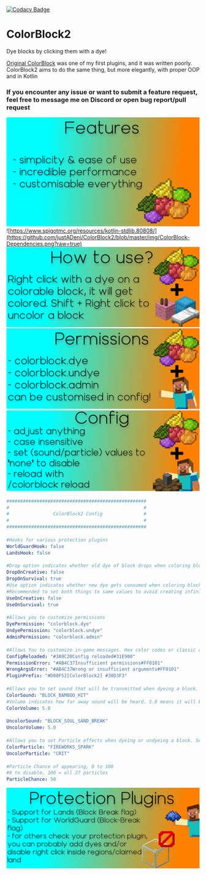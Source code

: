 [![Codacy Badge](https://app.codacy.com/project/badge/Grade/7138e8d6a281409cbfdb2eff876450a5)](https://www.codacy.com/gh/justADeni/ColorBlock2/dashboard?utm_source=github.com&amp;utm_medium=referral&amp;utm_content=justADeni/ColorBlock2&amp;utm_campaign=Badge_Grade)
# ColorBlock2
Dye blocks by clicking them with a dye!

[Original ColorBlock](https://github.com/justADeni/ColorBlock) was one of my first plugins, and it was written poorly. 
ColorBlock2 aims to do the same thing, but more elegantly, with proper OOP and in Kotlin

### If you encounter any issue or want to submit a feature request, feel free to message me on Discord or open bug report/pull request

![](https://github.com/justADeni/ColorBlock2/blob/master/img/1.png?raw=true)
![https://www.spigotmc.org/resources/kotlin-stdlib.80808/](https://github.com/justADeni/ColorBlock2/blob/master/img/ColorBlock-Dependencies.png?raw=true)
![](https://github.com/justADeni/ColorBlock2/blob/master/img/2.png?raw=true)
![](https://github.com/justADeni/ColorBlock2/blob/master/img/3.png?raw=true)
![](https://github.com/justADeni/ColorBlock2/blob/master/img/4.png?raw=true)

```yaml
###################################################
#                                                 #
#                ColorBlock2 Config               #
#                                                 #
###################################################

#Hooks for various protection plugins
WorldGuardHook: false
LandsHook: false

#Drop option indicates whether old dye of block drops when coloring block
DropOnCreative: false
DropOnSurvival: true
#Use option indicates whether new dye gets consumed when coloring block
#Recommended to set both things to same values to avoid creating infinite dye exploit
UseOnCreative: false
UseOnSurvival: true

#Allows you to customize permissions
DyePermission: "colorblock.dye"
UndyePermission: "colorblock.undye"
AdminPermission: "colorblock.admin"

#Allows You to customize in-game messages. Hex color codes or classic color codes are supported
ConfigReloaded: "#3A9C20Config reloaded#31E900"
PermissionError: "#AB4C37Insufficient permissions#FF0101"
WrongArgsError: "#AB4C37Wrong or insufficient arguments#FF0101"
PluginPrefix: "#D80F52[ColorBlock2] #30D3F3"

#Allows you to set sound that will be transmitted when dyeing a block. Set to "NONE" to disable
ColorSound: "BLOCK_BAMBOO_HIT"
#Volume indicates how far away sound will be heard. 5.0 means it will be heard from 5 blocks away
ColorVolume: 5.0

UncolorSound: "BLOCK_SOUL_SAND_BREAK"
UncolorVolume: 5.0

#Allows you to set Particle effects when dyeing or undyeing a block. Set to "NONE" to disable
ColorParticle: "FIREWORKS_SPARK"
UncolorParticle: "CRIT"

#Particle Chance of appearing, 0 to 100
#0 to disable, 100 = all 27 particles
ParticleChance: 50
```

![](https://github.com/justADeni/ColorBlock2/blob/master/img/5.png?raw=true)
